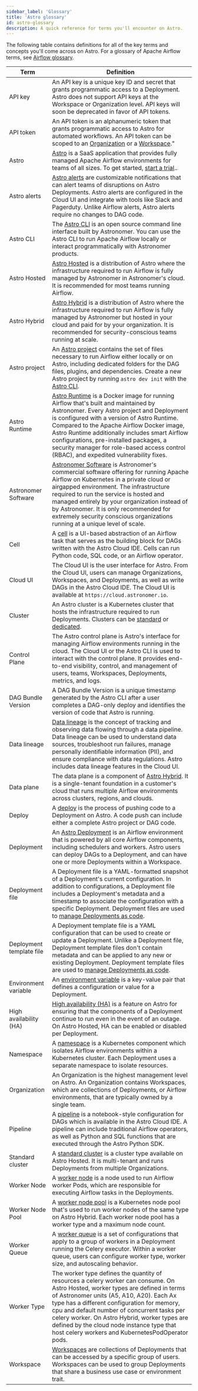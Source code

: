 ```yaml
---
sidebar_label: 'Glossary'
title: 'Astro glossary'
id: astro-glossary
description: A quick reference for terms you'll encounter on Astro.
---
```

The following table contains definitions for all of the key terms and concepts you'll come across on Astro. For a glossary of Apache Airflow terms, see [Airflow glossary](https://docs.astronomer.io/learn/airflow-glossary).

| Term | Definition |
|------|-------------|
| API key | An API key is a unique key ID and secret that grants programmatic access to a Deployment. Astro does not support API keys at the Workspace or Organization level. API keys will soon be deprecated in favor of API tokens. |
| API token | An API token is an alphanumeric token that grants programmatic access to Astro for automated workflows. An API token can be scoped to an [Organization](organization-api-tokens.md) or a [Workspace](workspace-api-tokens.md)." |
| Astro | [Astro](https://www.astronomer.io/product/) is a SaaS application that provides fully managed Apache Airflow environments for teams of all sizes. To get started, [start a trial](https://www.astronomer.io/try-astro/).. |
| Astro alerts | [Astro alerts](alerts.md) are customizable notifications that can alert teams of disruptions on Astro Deployments. Astro alerts are configured in the Cloud UI and integrate with tools like Slack and Pagerduty. Unlike Airflow alerts, Astro alerts require no changes to DAG code. |
| Astro CLI | The [Astro CLI](cli/overview.md) is an open source command line interface built by Astronomer. You can use the Astro CLI to run Apache Airflow locally or interact programmatically with Astronomer products. |
| Astro Hosted | [Astro Hosted](astro-architecture.md) is a distribution of Astro where the infrastructure required to run Airflow is fully managed by Astronomer in Astronomer's cloud. It is recommended for most teams running Airflow. |
| Astro Hybrid | [Astro Hybrid](hybrid-overview.md) is a distribution of Astro where the infrastructure required to run Airflow is fully managed by Astronomer but hosted in your cloud and paid for by your organization. It is recommended for security-conscious teams running at scale. |
| Astro project | An [Astro project](develop-project.md) contains the set of files necessary to run Airflow either locally or on Astro, including dedicated folders for the DAG files, plugins, and dependencies. Create a new Astro project by running `astro dev init` with the [Astro CLI](https://docs.astronomer.io/astro/cli/overview). |
| Astro Runtime | [Astro Runtime](runtime-image-architecture.md) is a Docker image for running Airflow that's built and maintained by Astronomer. Every Astro project and Deployment is configured with a version of Astro Runtime. Compared to the Apache Airflow Docker image, Astro Runtime additionally includes smart Airflow configurations, pre-installed packages, a security manager for role-based access control (RBAC), and expedited vulnerability fixes. |
| Astronomer Software | [Astronomer Software](https://docs.astronomer.io/software) is Astronomer's commercial software offering for running Apache Airflow on Kubernetes in a private cloud or airgapped environment. The infrastructure required to run the service is hosted and managed entirely by your organization instead of by Astronomer. It is only recommended for extremely security conscious organizations running at a unique level of scale. |
| Cell | A [cell](cloud-ide/quickstart.md#step-3-create-a-python-cell) is a UI-based abstraction of an Airflow task that serves as the building block for DAGs written with the Astro Cloud IDE. Cells can run Python code, SQL code, or an Airflow operator. |
| Cloud UI | The Cloud UI is the user interface for Astro. From the Cloud UI, users can manage Organizations, Workspaces, and Deployments, as well as write DAGs in the Astro Cloud IDE. The Cloud UI is available at `https://cloud.astronomer.io`. |
| Cluster | An Astro cluster is a Kubernetes cluster that hosts the infrastructure required to run Deployments. Clusters can be [standard](https://docs.astronomer.io/astro/resource-reference-hosted#dedicated-cluster-configurations) or [dedicated](https://docs.astronomer.io/astro/resource-reference-hosted#standard-cluster-configurations). |
| Control Plane | The Astro control plane is Astro's interface for managing Airflow environments running in the cloud. The Cloud UI or the Astro CLI is used to interact with the control plane. It provides end-to-end visibility, control, and management of users, teams, Workspaces, Deployments, metrics, and logs.|
| DAG Bundle Version | A DAG Bundle Version is a unique timestamp generated by the Astro CLI after a user completes a DAG-only deploy and identifies the version of code that Astro is running. |
| Data lineage | [Data lineage](data-lineage-concepts.md) is the concept of tracking and observing data flowing through a data pipeline. Data lineage can be used to understand data sources, troubleshoot run failures, manage personally identifiable information (PII), and ensure compliance with data regulations. Astro includes data lineage features in the Cloud UI.  |
| Data plane | The data plane is a component of [Astro Hybrid](hybrid-overview.md). It is a single-tenant foundation in a customer's cloud that runs multiple Airflow environments across clusters, regions, and clouds. |
| Deploy | A [deploy](deploy-code.md) is the process of pushing code to a Deployment on Astro. A code push can include either a complete Astro project or DAG code. |
| Deployment | An [Astro Deployment](create-deployment.md) is an Airflow environment that is powered by all core Airflow components, including schedulers and workers. Astro users can deploy DAGs to a Deployment, and can have one or more Deployments within a Workspace. |
| Deployment file | A Deployment file is a YAML-formatted snapshot of a Deployment's current configuration. In addition to configurations, a Deployment file includes a Deployment's metadata and a timestamp to associate the configuration with a specific Deployment. Deployment files are used to [manage Deployments as code](manage-deployments-as-code.md). |
| Deployment template file | A Deployment template file is a YAML configuration that can be used to create or update a Deployment. Unlike a Deployment file, Deployment template files don't contain metadata and can be applied to any new or existing Deployment. Deployment template files are used to [manage Deployments as code](manage-deployments-as-code.md). |
| Environment variable| An [environment variable](https://docs.astronomer.io/astro/category/environment-variables.md) is a key-value pair that defines a configuration or value for a Deployment.  |
| High availability (HA) | [High availability (HA)](deployment-settings.md#enable-high-availability) is a feature on Astro for ensuring that the components of a Deployment continue to run even in the event of an outage. On Astro Hosted, HA can be enabled or disabled per Deployment. |
| Namespace | A [namespace](https://kubernetes.io/docs/concepts/overview/working-with-objects/namespaces/) is a Kubernetes component which isolates Airflow environments within a Kubernetes cluster. Each Deployment uses a separate namespace to isolate resources. |
| Organization | An Organization is the highest management level on Astro. An Organization contains Workspaces, which are collections of Deployments, or Airflow environments, that are typically owned by a single team.  |
| Pipeline | A [pipeline](cloud-ide/quickstart.md#step-2-create-a-pipeline) is a notebook-style configuration for DAGs which is available in the Astro Cloud IDE. A pipeline can include traditional Airflow operators, as well as Python and SQL functions that are executed through the Astro Python SDK. |
| Standard cluster | A [standard cluster](resource-reference-hosted.md#standard-cluster-configurations) is a cluster type available on Astro Hosted. It is multi-tenant and runs Deployments from multiple Organizations. |
| Worker Node | A [worker node](resource-reference-hosted.md#worker-type) is a node used to run Airflow worker Pods, which are responsible for executing Airflow tasks in the Deployments. |
| Worker Node Pool | A [worker node pool](manage-hybrid-clusters.md#about-worker-node-pools) is a Kubernetes node pool that's used to run worker nodes of the same type on Astro Hybrid. Each worker node pool has a worker type and a maximum node count.  |
| Worker Queue | A [worker queue](configure-worker-queues.md) is a set of configurations that apply to a group of workers in a Deployment running the Celery executor. Within a worker queue, users can configure worker type, worker size, and autoscaling behavior.|
| Worker Type | The worker type defines the quantity of resources a celery worker can consume. On Astro Hosted, worker types are defined in terms of Astronomer units (A5, A10, A20). Each Ax type has a different configuration for memory, cpu and default number of concurrent tasks per celery worker. On Astro Hybrid, worker types are defined by the cloud node instance type that host celery workers and KubernetesPodOperator pods. |
| Workspace | [Workspaces](manage-workspaces.md) are collections of Deployments that can be accessed by a specific group of users. Workspaces can be used to group Deployments that share a business use case or environment trait. |